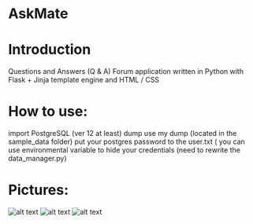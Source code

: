 # AskMate 

<h1>Introduction</h1>
Questions and Answers (Q & A) Forum application written in Python with Flask + Jinja template engine and HTML / CSS

<h1>How to use:</h1>
import PostgreSQL (ver 12 at least) dump
use my dump (located in the sample_data folder)
put your postgres password to the user.txt ( you can use environmental variable to hide your credentials (need to rewrite the data_manager.py)
<h1>Pictures:</h1>

![alt text](https://i.imgur.com/kiXQv3L.png)
![alt text](https://i.imgur.com/6OMZTkd.png)
![alt text](https://i.imgur.com/2vF12Qo.png)



